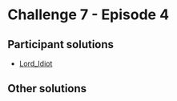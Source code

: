 # Challenge 7 - Episode 4

## Participant solutions

* [Lord_Idiot](Lord_Idiot/exploit.py)

## Other solutions
